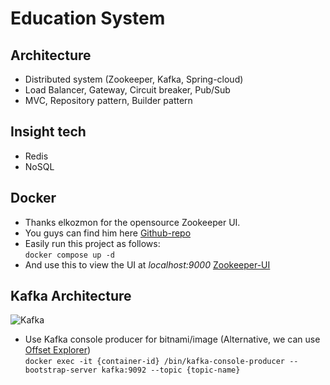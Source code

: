 # Education System

## Architecture
- Distributed system (Zookeeper, Kafka, Spring-cloud)
- Load Balancer, Gateway, Circuit breaker, Pub/Sub
- MVC, Repository pattern, Builder pattern

## Insight tech
- Redis
- NoSQL

## Docker
- Thanks elkozmon for the opensource Zookeeper UI.
- You guys can find him here [Github-repo](https://github.com/elkozmon/zoonavigator)
- Easily run this project as follows:<br>
``` docker compose up -d ```
- And use this to view the UI at <i>localhost:9000</i>  [Zookeeper-UI](http://localhost:9000)

## Kafka Architecture

![Kafka](resources/images/KafkaClusterArchitecture.png)

- Use Kafka console producer for bitnami/image (Alternative, we can use [Offset Explorer](https://www.kafkatool.com/)) <br>
```docker exec -it {container-id} /bin/kafka-console-producer --bootstrap-server kafka:9092 --topic {topic-name}```